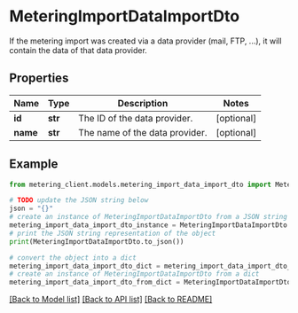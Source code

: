# MeteringImportDataImportDto

If the metering import was created via a data provider (mail, FTP, ...), it will contain the data  of that data provider.

## Properties

Name | Type | Description | Notes
------------ | ------------- | ------------- | -------------
**id** | **str** | The ID of the data provider. | [optional] 
**name** | **str** | The name of the data provider. | [optional] 

## Example

```python
from metering_client.models.metering_import_data_import_dto import MeteringImportDataImportDto

# TODO update the JSON string below
json = "{}"
# create an instance of MeteringImportDataImportDto from a JSON string
metering_import_data_import_dto_instance = MeteringImportDataImportDto.from_json(json)
# print the JSON string representation of the object
print(MeteringImportDataImportDto.to_json())

# convert the object into a dict
metering_import_data_import_dto_dict = metering_import_data_import_dto_instance.to_dict()
# create an instance of MeteringImportDataImportDto from a dict
metering_import_data_import_dto_from_dict = MeteringImportDataImportDto.from_dict(metering_import_data_import_dto_dict)
```
[[Back to Model list]](../README.md#documentation-for-models) [[Back to API list]](../README.md#documentation-for-api-endpoints) [[Back to README]](../README.md)



